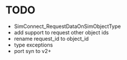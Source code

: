 # TODO

- SimConnect_RequestDataOnSimObjectType
- add support to request other object ids
- rename request_id to object_id
- type exceptions
- port syn to v2+
